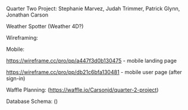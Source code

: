 Quarter Two Project: Stephanie Marvez, Judah Trimmer, Patrick Glynn, Jonathan Carson

Weather Spotter (Weather 4D?)

Wireframing: 

Mobile: 

https://wireframe.cc/pro/pp/a447f3d0b130475 - mobile landing page

https://wireframe.cc/pro/pp/db21c6bfa130481 - mobile user page (after sign-in)

Waffle Planning: (https://waffle.io/Carsonjd/quarter-2-project)

Database Schema: ()
